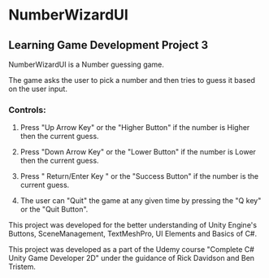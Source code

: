 # NumberWizardUI
## Learning Game Development Project 3

NumberWizardUI is a Number guessing game.

The game asks the user to pick a number and then tries to guess it based on the user input.

### Controls:

1. Press "Up Arrow Key" or the "Higher Button" if the number is Higher then the current guess.

2. Press "Down Arrow Key" or the "Lower Button" if the number is Lower then the current guess.

3. Press " Return/Enter Key " or the "Success Button" if the number is the current guess.

4. The user can "Quit" the game at any given time by pressing the "Q key" or the "Quit Button".

This project was developed for the better understanding of Unity Engine's Buttons, SceneManagement, TextMeshPro, UI Elements and Basics of C#.

This project was developed as a part of the Udemy course "Complete C# Unity Game Developer 2D" under the guidance of Rick Davidson and Ben Tristem.
